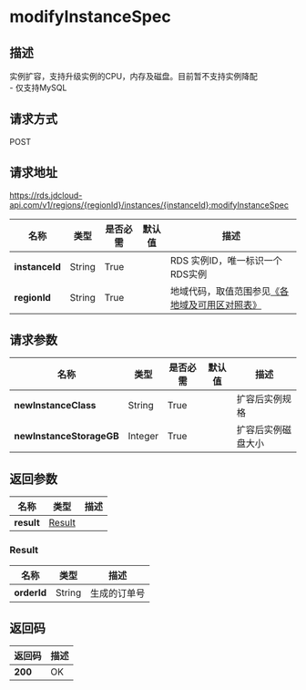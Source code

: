 # modifyInstanceSpec


## 描述
实例扩容，支持升级实例的CPU，内存及磁盘。目前暂不支持实例降配<br>- 仅支持MySQL

## 请求方式
POST

## 请求地址
https://rds.jdcloud-api.com/v1/regions/{regionId}/instances/{instanceId}:modifyInstanceSpec

|名称|类型|是否必需|默认值|描述|
|---|---|---|---|---|
|**instanceId**|String|True||RDS 实例ID，唯一标识一个RDS实例|
|**regionId**|String|True||地域代码，取值范围参见[《各地域及可用区对照表》](../Enum-Definitions/Regions-AZ.md)|

## 请求参数
|名称|类型|是否必需|默认值|描述|
|---|---|---|---|---|
|**newInstanceClass**|String|True||扩容后实例规格|
|**newInstanceStorageGB**|Integer|True||扩容后实例磁盘大小|


## 返回参数
|名称|类型|描述|
|---|---|---|
|**result**|[Result](##Result)||


### <a name="Result">Result</a>
|名称|类型|描述|
|---|---|---|
|**orderId**|String|生成的订单号|

## 返回码
|返回码|描述|
|---|---|
|**200**|OK|
